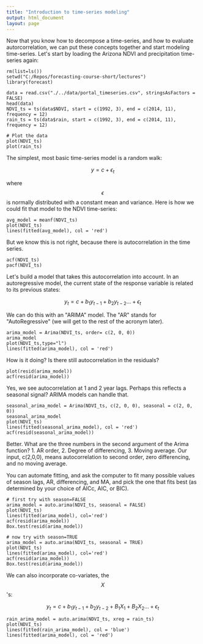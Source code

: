 ```yaml
---
title: "Introduction to time-series modeling"
output: html_document
layout: page
---
```


Now that you know how to decompose a time-series, and 
how to evaluate autorcorrelation, we can put these concepts 
together and start modeling time-series. Let's start 
by loading the Arizona NDVI and precipitation time-series again:

```
rm(list=ls())
setwd("C:/Repos/forecasting-course-short/lectures")
library(forecast)

data = read.csv("./../data/portal_timeseries.csv", stringsAsFactors = FALSE)
head(data)
NDVI_ts = ts(data$NDVI, start = c(1992, 3), end = c(2014, 11), frequency = 12)
rain_ts = ts(data$rain, start = c(1992, 3), end = c(2014, 11), frequency = 12)

# Plot the data
plot(NDVI_ts)
plot(rain_ts)

```

The simplest, most basic time-series model is a random walk:

$$y = c + \epsilon_t$$

where $$\epsilon$$ is normally distributed with a constant mean
and variance. Here is how we could fit that model to the
NDVI time-series:

```
avg_model = meanf(NDVI_ts)
plot(NDVI_ts)
lines(fitted(avg_model), col = 'red')
```

But we know this is not right, because there is autocorrelation
in the time series.

```
acf(NDVI_ts)
pacf(NDVI_ts)
```

Let's build a model that takes this autocorrelation into account.
In an autoregressive model, the current state of the response variable
is related to its previous states:

$$y_t = c + b_1 y_{t-1} + b_2 y_{t-2} ... + \epsilon_t$$

We can do this with an "ARIMA" model. The "AR" stands for "AutoRegressive" 
(we will get to the rest of the acronym later).

```
arima_model = Arima(NDVI_ts, order= c(2, 0, 0))
arima_model
plot(NDVI_ts,type="l")
lines(fitted(arima_model), col = 'red')
```

How is it doing? Is there still autocorrelation in the residuals?

```
plot(resid(arima_model))
acf(resid(arima_model))
```

Yes, we see autocorrelation at 1 and 2 year lags. Perhaps this 
reflects a seasonal signal? ARIMA models can handle that.

```
seasonal_arima_model = Arima(NDVI_ts, c(2, 0, 0), seasonal = c(2, 0, 0))
seasonal_arima_model
plot(NDVI_ts)
lines(fitted(seasonal_arima_model), col = 'red')
acf(resid(seasonal_arima_model))

```
Better. What are the three numbers in the second argument of the Arima
function? 1. AR order, 2. Degree of differencing, 3. Moving average. Our
input, c(2,0,0), means autocorrelation to second order, zero differencing,
and no moving average.

You can automate fitting, and ask the computer to fit many possible 
values of season lags, AR, differencing, and MA, and pick the one that
fits best (as determined by your choice of AICc, AIC, or BIC).

```
# first try with season=FALSE
arima_model = auto.arima(NDVI_ts, seasonal = FALSE)
plot(NDVI_ts)
lines(fitted(arima_model), col='red')
acf(resid(arima_model))
Box.test(resid(arima_model))

# now try with season=TRUE
arima_model = auto.arima(NDVI_ts, seasonal = TRUE)
plot(NDVI_ts)
lines(fitted(arima_model), col='red')
acf(resid(arima_model))
Box.test(resid(arima_model))

```
We can also incorporate co-variates, the $$X$$'s:

$$y_t = c + b_1 y_{t-1} + b_2 y_{t-2} + B_1 X_1 + B_2 X_2... + \epsilon_t$$

```
rain_arima_model = auto.arima(NDVI_ts, xreg = rain_ts)
plot(NDVI_ts)
lines(fitted(rain_arima_model), col = 'blue')
lines(fitted(arima_model), col = 'red')

```


